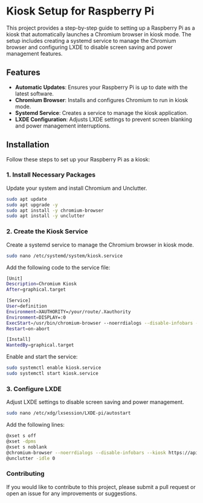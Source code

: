 # Kiosk Setup for Raspberry Pi

This project provides a step-by-step guide to setting up a Raspberry Pi as a kiosk that automatically launches a Chromium browser in kiosk mode. The setup includes creating a systemd service to manage the Chromium browser and configuring LXDE to disable screen saving and power management features.

## Features

- **Automatic Updates**: Ensures your Raspberry Pi is up to date with the latest software.
- **Chromium Browser**: Installs and configures Chromium to run in kiosk mode.
- **Systemd Service**: Creates a service to manage the kiosk application.
- **LXDE Configuration**: Adjusts LXDE settings to prevent screen blanking and power management interruptions.

## Installation

Follow these steps to set up your Raspberry Pi as a kiosk:

### 1. Install Necessary Packages

Update your system and install Chromium and Unclutter.

```bash
sudo apt update
sudo apt upgrade -y
sudo apt install -y chromium-browser
sudo apt install -y unclutter
```

### 2. Create the Kiosk Service
Create a systemd service to manage the Chromium browser in kiosk mode.

```bash
sudo nano /etc/systemd/system/kiosk.service
```

Add the following code to the service file:

```bash
[Unit]
Description=Chromium Kiosk
After=graphical.target

[Service]
User=definition
Environment=XAUTHORITY=/your/route/.Xauthority
Environment=DISPLAY=:0
ExecStart=/usr/bin/chromium-browser --noerrdialogs --disable-infobars --kiosk https://your.web.com
Restart=on-abort

[Install]
WantedBy=graphical.target
```

Enable and start the service:

```bash
sudo systemctl enable kiosk.service
sudo systemctl start kiosk.service
```

### 3. Configure LXDE
Adjust LXDE settings to disable screen saving and power management.

```bash
sudo nano /etc/xdg/lxsession/LXDE-pi/autostart
```

Add the following lines:

```bash
@xset s off
@xset -dpms
@xset s noblank
@chromium-browser --noerrdialogs --disable-infobars --kiosk https://api.akdeniz-wilhelmshaven.de/?menuCard=lunch
@unclutter -idle 0
```

### Contributing
If you would like to contribute to this project, please submit a pull request or open an issue for any improvements or suggestions.
